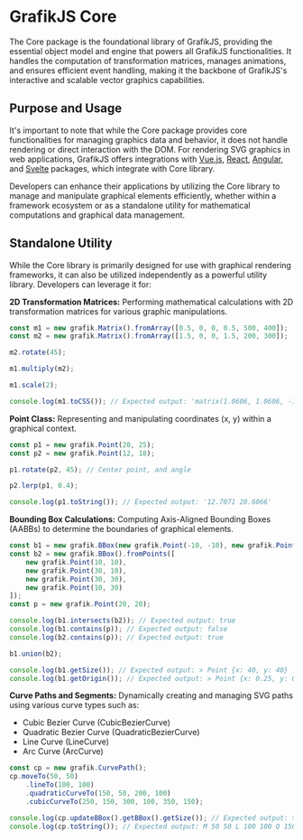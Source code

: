 # GrafikJS Core

The Core package is the foundational library of GrafikJS, providing the essential object model and engine that powers all GrafikJS functionalities. It handles the computation of transformation matrices, manages animations, and ensures efficient event handling, making it the backbone of GrafikJS's interactive and scalable vector graphics capabilities.

## Purpose and Usage

It's important to note that while the Core package provides core functionalities for managing graphics data and behavior, it does not handle rendering or direct interaction with the DOM. For rendering SVG graphics in web applications, GrafikJS offers integrations with [Vue.js](https://github.com/andraswebcode/grafikjs/blob/master/packages/vue/README.md), [React](https://github.com/andraswebcode/grafikjs/blob/master/packages/react/README.md), [Angular](https://github.com/andraswebcode/grafikjs/blob/master/packages/angular/README.md), and [Svelte](https://github.com/andraswebcode/grafikjs/blob/master/packages/svelte/README.md) packages, which integrate with Core library.

Developers can enhance their applications by utilizing the Core library to manage and manipulate graphical elements efficiently, whether within a framework ecosystem or as a standalone utility for mathematical computations and graphical data management.

## Standalone Utility

While the Core library is primarily designed for use with graphical rendering frameworks, it can also be utilized independently as a powerful utility library. Developers can leverage it for:

**2D Transformation Matrices:** Performing mathematical calculations with 2D transformation matrices for various graphic manipulations.

```js
const m1 = new grafik.Matrix().fromArray([0.5, 0, 0, 0.5, 500, 400]);
const m2 = new grafik.Matrix().fromArray([1.5, 0, 0, 1.5, 200, 300]);

m2.rotate(45);

m1.multiply(m2);

m1.scale(2);

console.log(m1.toCSS()); // Expected output: 'matrix(1.0606, 1.0606, -1.0606, 1.0606, 600, 550)'
```

**Point Class:** Representing and manipulating coordinates (x, y) within a graphical context.

```js
const p1 = new grafik.Point(20, 25);
const p2 = new grafik.Point(12, 18);

p1.rotate(p2, 45); // Center point, and angle

p2.lerp(p1, 0.4);

console.log(p1.toString()); // Expected output: '12.7071 28.6066'
```

**Bounding Box Calculations:** Computing Axis-Aligned Bounding Boxes (AABBs) to determine the boundaries of graphical elements.

```js
const b1 = new grafik.BBox(new grafik.Point(-10, -10), new grafik.Point(10, 10)); // Min, and max
const b2 = new grafik.BBox().fromPoints([
	new grafik.Point(10, 10),
	new grafik.Point(30, 10),
	new grafik.Point(30, 30),
	new grafik.Point(10, 30)
]);
const p = new grafik.Point(20, 20);

console.log(b1.intersects(b2)); // Expected output: true
console.log(b1.contains(p)); // Expected output: false
console.log(b2.contains(p)); // Expected output: true

b1.union(b2);

console.log(b1.getSize()); // Expected output: > Point {x: 40, y: 40}
console.log(b1.getOrigin()); // Expected output: > Point {x: 0.25, y: 0.25}
```

**Curve Paths and Segments:** Dynamically creating and managing SVG paths using various curve types such as:

-   Cubic Bezier Curve (CubicBezierCurve)
-   Quadratic Bezier Curve (QuadraticBezierCurve)
-   Line Curve (LineCurve)
-   Arc Curve (ArcCurve)

```js
const cp = new grafik.CurvePath();
cp.moveTo(50, 50)
	.lineTo(100, 100)
	.quadraticCurveTo(150, 50, 200, 100)
	.cubicCurveTo(250, 150, 300, 100, 350, 150);

console.log(cp.updateBBox().getBBox().getSize()); // Expected output: > Point {x: 300, y: 100}
console.log(cp.toString()); // Expected output: M 50 50 L 100 100 Q 150 50 200 100 C 250 150 300 100 350 150
```
